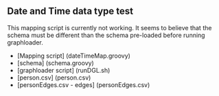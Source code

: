 ## Date and Time data type test
This mapping script is currently not working. It seems to believe that the schema must be different than the schema pre-loaded before running
graphloader. 
* [Mapping script] (dateTimeMap.groovy)
* [schema] (schema.groovy)
* [graphloader script] (runDGL.sh)
* [person.csv] (person.csv)
* [personEdges.csv - edges] (personEdges.csv)
